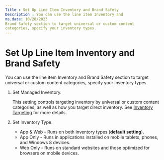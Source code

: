 ```yaml
---
Title : Set Up Line Item Inventory and Brand Safety
Description : You can use the line item Inventory and
ms.date: 10/28/2023
Brand Safety section to target universal or custom content
categories, specify your inventory types.
---
```



# Set Up Line Item Inventory and Brand Safety



You can use the line item Inventory and
Brand Safety section to target universal or custom content
categories, specify your inventory types.

>

1.  Set Managed
    Inventory.
    

    This setting controls targeting inventory by universal or custom
    content categories, as well as how you target direct inventory. See
    <a href="inventory-targeting-pgli.md" class="xref"
    title="You can target or exclude direct inventory as well as Universal and Custom categories for Programmatic Guaranteed line items using the Inventory Targeting settings.">Inventory
    Targeting</a> for more details.

    
2.  Set Inventory
    Type.
    - App & Web - Runs on both
      inventory types (**default setting**).
    - App Only - Runs in applications
      installed on mobile tablets, phones, and Windows 8 devices.
    - Web Only - Runs on standard
      websites and those optimized for browsers on mobile devices.






